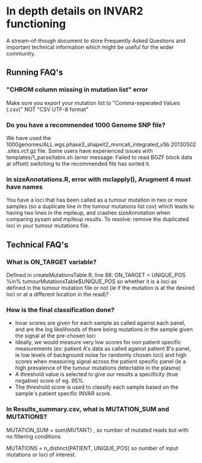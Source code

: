 # In depth details on INVAR2 functioning

A stream-of-though document to store Frequently Asked Questions and important technical information which might be useful for the wider community.

## Running FAQ's

###  "CHROM column missing in mutation list" error

Make sure you export your mutation list to "Comma-seperated Values (.csv)" NOT "CSV UTF-8 format"

### Do you have a recommended 1000 Genome SNP file?
We have used the 1000genomes/ALL.wgs.phase3_shapeit2_mvncall_integrated_v5b.20130502.sites.vcf.gz file. Some users have experienced issues with templates/1_parse/tabix.sh (error message: Failed to read BGZF block data at offset) switching to the recommended file has sorted it. 

### in sizeAnnotations.R, error with mclapply(), Arugment 4 must have names
You have a loci that has been called as a tumour mutation in two or more samples (so a duplicate line in the tumour mutations list csv) which leads to having two lines in the mpileup, and crashes sizeAnnotation when comparing pysam and mpileup results. To resolve: remove the duplicated loci in your tumour mutations file. 

## Technical FAQ's

### What is ON_TARGET variable?

Defined in createMutationsTable.R, line 88: ON_TARGET = UNIQUE_POS %in% tumourMutationsTable$UNIQUE_POS
so whether it is a loci as defined in the tumour mutation file or not (ie if the mutation is at the desired loci or at a different location in the read)?

### How is the final classification done?

* Invar scores are given for each sample as called against each panel, and are the log likelihoods of there being mutations in the sample given the signal at the pre-chosen loci
* Ideally, we would measure very low scores for non patient specific measurements (ex: patient A's data as called against patient B's panel, ie low levels of background noise for randomly chosen loci) and high scores when measuring signal across the patient specific panel (ie a high prevalence of the tumour mutations detectable in the plasma)
* A threshold value is selected to give our results a specificity (true negative) score of eg. 95%. 
* The threshold score is used to classify each sample based on the sample's patient specific INVAR score. 

### In Results_summary.csv, what is MUTATION_SUM and MUTATIONS?
MUTATION_SUM = sum(MUTANT) , so number of mutated reads but with no filtering conditions.  

MUTATIONS = n_distinct(PATIENT, UNIQUE_POS) so number of input mutations or loci of interest.

